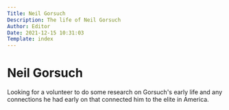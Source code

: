 ```yaml
---
Title: Neil Gorsuch
Description: The life of Neil Gorsuch
Author: Editor
Date: 2021-12-15 10:31:03
Template: index
---
```

# Neil Gorsuch

Looking for a volunteer to do some research on Gorsuch's early life and any connections he had early on that connected him to the elite in America.

